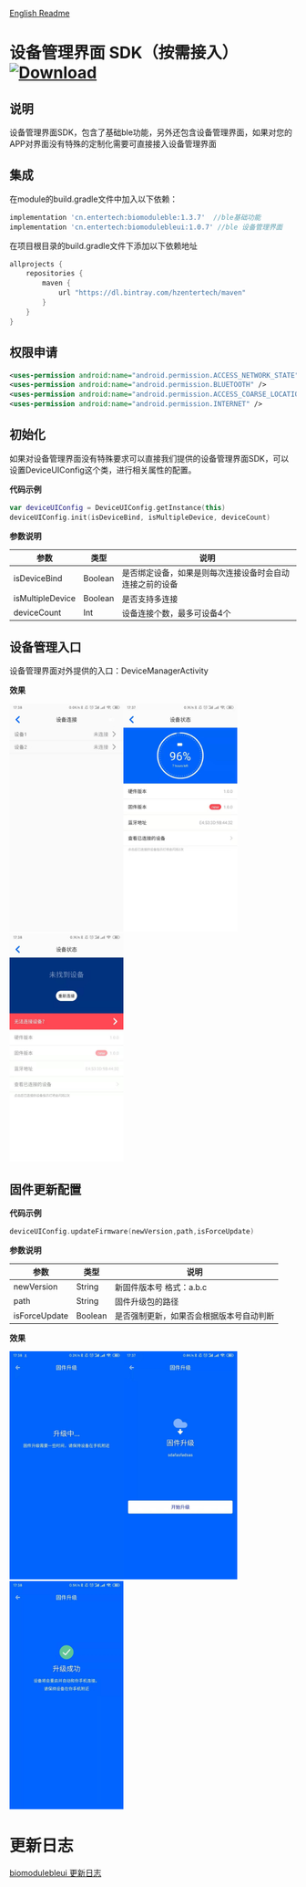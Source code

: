 [English Readme](/README_EN.md)
# 设备管理界面 SDK（按需接入）[![Download](https://api.bintray.com/packages/hzentertech/maven/biomodulebleui/images/download.svg?version=1.0.7)](https://bintray.com/hzentertech/maven/biomodulebleui/1.0.7/link)

## 说明

设备管理界面SDK，包含了基础ble功能，另外还包含设备管理界面，如果对您的APP对界面没有特殊的定制化需要可直接接入设备管理界面

## 集成

在module的build.gradle文件中加入以下依赖：

```groovy
implementation 'cn.entertech:biomoduleble:1.3.7'  //ble基础功能
implementation 'cn.entertech:biomodulebleui:1.0.7' //ble 设备管理界面
```

在项目根目录的build.gradle文件下添加以下依赖地址

```groovy
allprojects {
    repositories {
        maven {
            url "https://dl.bintray.com/hzentertech/maven"
        }
    }
}
```

## 权限申请

```xml
<uses-permission android:name="android.permission.ACCESS_NETWORK_STATE" />
<uses-permission android:name="android.permission.BLUETOOTH" />
<uses-permission android:name="android.permission.ACCESS_COARSE_LOCATION" />
<uses-permission android:name="android.permission.INTERNET" />
```

## 初始化

如果对设备管理界面没有特殊要求可以直接我们提供的设备管理界面SDK，可以设置DeviceUIConfig这个类，进行相关属性的配置。

**代码示例**

```kotlin
var deviceUIConfig = DeviceUIConfig.getInstance(this)
deviceUIConfig.init(isDeviceBind, isMultipleDevice, deviceCount)
```

**参数说明**

| 参数             | 类型    | 说明                                                     |
| ---------------- | ------- | -------------------------------------------------------- |
| isDeviceBind     | Boolean | 是否绑定设备，如果是则每次连接设备时会自动连接之前的设备 |
| isMultipleDevice | Boolean | 是否支持多连接                                           |
| deviceCount      | Int     | 设备连接个数，最多可设备4个                              |

## 设备管理入口

设备管理界面对外提供的入口：DeviceManagerActivity

**效果**

<img src="https://github.com/Entertech/Enter-Biomodule-BLE-Android-SDK/blob/master/docimage/%E8%AE%BE%E5%A4%87%E8%BF%9E%E6%8E%A5.jpeg" width="200"/><img src="https://github.com/Entertech/Enter-Biomodule-BLE-Android-SDK/blob/master/docimage/%E8%AE%BE%E5%A4%87%E8%BF%9E%E6%8E%A5%E6%88%90%E5%8A%9F.jpeg" width="200"/><img src="https://github.com/Entertech/Enter-Biomodule-BLE-Android-SDK/blob/master/docimage/%E8%AE%BE%E5%A4%87%E8%BF%9E%E6%8E%A5%E5%A4%B1%E8%B4%A5.jpeg" width="200"/>


## 固件更新配置

**代码示例**

```kotlin
deviceUIConfig.updateFirmware(newVersion,path,isForceUpdate)
```

**参数说明**

| 参数       | 类型    | 说明                       |
| ---------- | ------- | -------------------------- |
| newVersion | String  | 新固件版本号 格式：a.b.c   |
| path       | String  | 固件升级包的路径           |
| isForceUpdate   | Boolean | 是否强制更新，如果否会根据版本号自动判断           |

**效果**

<img src="https://github.com/Entertech/Enter-Biomodule-BLE-Android-SDK/blob/master/docimage/%E5%9B%BA%E4%BB%B6%E5%8D%87%E7%BA%A71.jpeg" width="200"/><img src="https://github.com/Entertech/Enter-Biomodule-BLE-Android-SDK/blob/master/docimage/%E5%9B%BA%E4%BB%B6%E5%8D%87%E7%BA%A72.jpeg" width="200"/><img src="https://github.com/Entertech/Enter-Biomodule-BLE-Android-SDK/blob/master/docimage/%E5%9B%BA%E4%BB%B6%E5%8D%87%E7%BA%A73.jpeg" width="200"/>

# 更新日志

[biomodulebleui 更新日志](https://github.com/Entertech/Enter-Biomodule-BLE-Android-SDK/wiki/biomodulebleui--%E6%9B%B4%E6%96%B0%E6%97%A5%E5%BF%97)